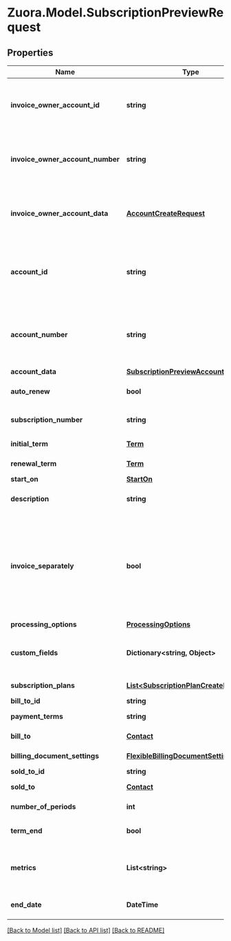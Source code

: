 
# Zuora.Model.SubscriptionPreviewRequest

## Properties

Name | Type | Description | Notes
------------ | ------------- | ------------- | -------------
**invoice_owner_account_id** | **string** | Identifier of the account that owns the invoice associated with this subscription. If you specify this field, do not specify &#x60;invoice_owner_account_data&#x60;. | [optional] 
**invoice_owner_account_number** | **string** | Identifier of the account that owns the invoice associated with this subscription. If you specify this field, do not specify &#x60;invoice_owner_account_data&#x60;. | [optional] 
**invoice_owner_account_data** | [**AccountCreateRequest**](AccountCreateRequest.md) | The information of the new account that owns the invoice associated with this subscription. If you specify this field, do not specify &#x60;invoice_owner_account_id&#x60;. | [optional] 
**account_id** | **string** | Identifier of the account that owns the subscription. Subscription owner account can be different from the invoice owner account. If you specify this field, do not specify &#x60;account_data&#x60;. | [optional] 
**account_number** | **string** | Identifier of the account that owns the subscription. Subscription owner account can be different from the invoice owner account. If you specify this field, do not specify &#x60;account_data&#x60;. | [optional] 
**account_data** | [**SubscriptionPreviewAccountRequest**](SubscriptionPreviewAccountRequest.md) |  | [optional] 
**auto_renew** | **bool** | If true, the subscription automatically renews at the end of the current term. | [optional] 
**subscription_number** | **string** | Human-readable identifier of the subscription; maybe user-supplied. | [optional] 
**initial_term** | [**Term**](Term.md) | Initial term information for the subscription. | [optional] 
**renewal_term** | [**Term**](Term.md) | Renewal term information for the subscription | [optional] 
**start_on** | [**StartOn**](StartOn.md) |  | [optional] 
**description** | **string** | Description of the subscription. Often useful for displaying to users. | [optional] 
**invoice_separately** | **bool** | Separates a single subscription from other subscriptions and creates an invoice for this subscription. If the value is &#x60;true&#x60;, the subscription is billed separately from other subscriptions. If the value is &#x60;false&#x60;, the subscription is included with other subscriptions in the account invoice. | [optional] 
**processing_options** | [**ProcessingOptions**](ProcessingOptions.md) |  | [optional] 
**custom_fields** | **Dictionary&lt;string, Object&gt;** | Set of user-defined fields associated with this object. Useful for storing additional information about the object in a structured format. | [optional] 
**subscription_plans** | [**List&lt;SubscriptionPlanCreateRequest&gt;**](SubscriptionPlanCreateRequest.md) | The plans associated with the new subscription. | [optional] 
**bill_to_id** | **string** | ID of the bill-to contact. | [optional] 
**payment_terms** | **string** | The name of payment term associated with the invoice. | [optional] 
**bill_to** | [**Contact**](Contact.md) | The billing address for the customer. | [optional] [readonly] 
**billing_document_settings** | [**FlexibleBillingDocumentSettings**](FlexibleBillingDocumentSettings.md) | The billing document settings for the customer. | [optional] 
**sold_to_id** | **string** | ID of the sold-to contact. | [optional] 
**sold_to** | [**Contact**](Contact.md) | The selling address for the customer. | [optional] [readonly] 
**number_of_periods** | **int** | Specifies how many billing periods you want to preview. | [optional] 
**term_end** | **bool** | Indicates whether to preview the subscription till the end of the current term. | [optional] 
**metrics** | **List&lt;string&gt;** | Specifies the metrics you want to preview.    You can preivew metrics of billing documents, the order delta metrics, or both. | [optional] 
**end_date** | **DateTime** | End date of the period for which you want to preview the subscription | [optional] 

[[Back to Model list]](../README.md#documentation-for-models)
[[Back to API list]](../README.md#documentation-for-api-endpoints)
[[Back to README]](../README.md)

